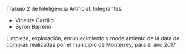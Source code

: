 Trabajo 2 de Inteligencia Artificial.
Integrantes:
- Vicente Carrillo
- Byron Barreno

Limpieza, exploración,  enriquecimiento y modelamiento de la data de compras realizadas por el municipio de Monterrey, para el año 2017

